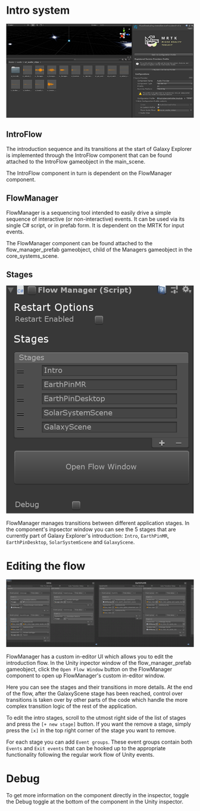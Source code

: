 # Intro system

![Intro system](Images/ge_unity_audio_system.png)

## IntroFlow
The introduction sequence and its transitions at the start of Galaxy Explorer is implemented through the IntroFlow component that can be found attached to the IntroFlow gameobject in the main_scene.

The IntroFlow component in turn is dependent on the FlowManager component.

## FlowManager
FlowManager is a sequencing tool intended to easily drive a simple sequence of interactive (or non-interactive) events. It can be used via its single C# script, or in prefab form. It is dependent on the MRTK for input events.

The FlowManager component can be found attached to the flow_manager_prefab gameobject, child of the Managers gameobject in the core_systems_scene.

## Stages

![Flow manager stages](Images/flow_manager_inspector.png)

FlowManager manages transitions between different application stages. In the component's inpsector window you can see the 5 stages that are currently part of Galaxy Explorer's introduction: `Intro`, `EarthPinMR`, `EarthPinDesktop`, `SolarSystemScene` and `GalaxyScene`.

# Editing the flow

![In-editor UI](Images/flow_manager_in_editor_ui.png)

FlowManager has a custom in-editor UI which allows you to edit the introduction flow. In the Unity inpector window of the flow_manager_prefab gameobject, click the `Open Flow Window` button on the FlowManager component to open up FlowManager's custom in-editor window.

Here you can see the stages and their transitions in more details. At the end of the flow, after the GalaxyScene stage has been reached, control over transitions is taken over by other parts of the code which handle the more complex transition logic of the rest of the application.

To edit the intro stages, scroll to the utmost right side of the list of stages and press the `[+ new stage]` button. If you want the remove a stage, simply press the `[x]` in the top right corner of the stage you want to remove.

For each stage you can add `Event groups`. These event groups contain both `Events` and `Exit events` that can be hooked up to the appropriate functionality following the regular work flow of Unity events.

# Debug
To get more information on the component directly in the inspector, toggle the Debug toggle at the bottom of the component in the Unity inspector.